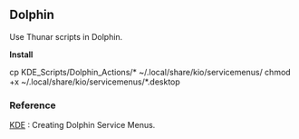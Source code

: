 ## Dolphin

Use Thunar scripts in Dolphin.

**Install**

cp KDE_Scripts/Dolphin_Actions/* ~/.local/share/kio/servicemenus/
chmod +x ~/.local/share/kio/servicemenus/*.desktop


### Reference

[KDE](https://develop.kde.org/docs/apps/dolphin/service-menus/) : Creating Dolphin Service Menus.</br>